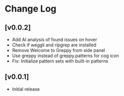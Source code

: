 # Change Log

## [v0.0.2]

- Add AI analysis of found issues on hover
- Check if weggli and ripgrep are installed
- Remove Welcome to Greppy from side panel
- Use greppy instead of greppy.patterns for cog icon
- Fix: Initialize pattern sets with built-in patterns

## [v0.0.1]

- Initial release
